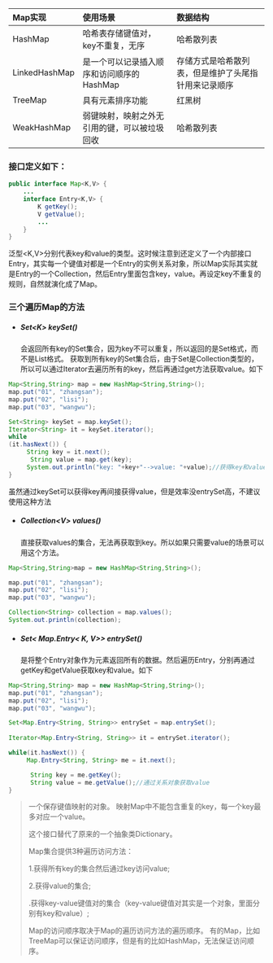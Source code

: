 | Map实现 | 使用场景 | 数据结构 |
| :--- | :--- | :--- |
| HashMap | 哈希表存储键值对，key不重复，无序 | 哈希散列表 |
| LinkedHashMap | 是一个可以记录插入顺序和访问顺序的HashMap | 存储方式是哈希散列表，但是维护了头尾指针用来记录顺序 |
| TreeMap | 具有元素排序功能 | 红黑树 |
| WeakHashMap | 弱键映射，映射之外无引用的键，可以被垃圾回收 | 哈希散列表 |

### 接口定义如下：

```java
public interface Map<K,V> {
    ...
    interface Entry<K,V> {
        K getKey();
        V getValue();
        ...
    } 
}
```

泛型&lt;K,V&gt;分别代表key和value的类型。这时候注意到还定义了一个内部接口Entry，其实每一个键值对都是一个Entry的实例关系对象，所以Map实际其实就是Entry的一个Collection，然后Entry里面包含key，value。再设定key不重复的规则，自然就演化成了Map。

### 三个遍历Map的方法

* ##### Set&lt;K&gt; keySet\(\)

  会返回所有key的Set集合，因为key不可以重复，所以返回的是Set格式，而不是List格式。 获取到所有key的Set集合后，由于Set是Collection类型的，所以可以通过Iterator去遍历所有的key，然后再通过get方法获取value。如下

```java
Map<String,String> map = new HashMap<String,String>();
map.put("01", "zhangsan");
map.put("02", "lisi");
map.put("03", "wangwu");

Set<String> keySet = map.keySet();
Iterator<String> it = keySet.iterator();
while
(it.hasNext()) {
     String key = it.next();
      String value = map.get(key);
     System.out.println("key: "+key+"-->value: "+value);//获得key和value值
}
```

虽然通过keySet可以获得key再间接获得value，但是效率没entrySet高，不建议使用这种方法

* ##### Collection&lt;V&gt; values\(\)

  直接获取values的集合，无法再获取到key。所以如果只需要value的场景可以用这个方法。

```java
Map<String,String>map = new HashMap<String,String>();

map.put("01", "zhangsan");
map.put("02", "lisi");
map.put("03", "wangwu");

Collection<String> collection = map.values();
System.out.println(collection);
```

* ##### Set&lt; Map.Entry&lt; K, V&gt;&gt; entrySet\(\)

  是将整个Entry对象作为元素返回所有的数据。然后遍历Entry，分别再通过getKey和getValue获取key和value。如下

```java
Map<String,String> map = new HashMap<String,String>();
map.put("01", "zhangsan");
map.put("02", "lisi");
map.put("03", "wangwu");

Set<Map.Entry<String, String>> entrySet = map.entrySet();
              
Iterator<Map.Entry<String, String>> it = entrySet.iterator();

while(it.hasNext()) {
     Map.Entry<String, String> me = it.next();

      String key = me.getKey();
      String value = me.getValue();//通过关系对象获取value
}
```



> 一个保存键值映射的对象。 映射Map中不能包含重复的key，每一个key最多对应一个value。
>
> 这个接口替代了原来的一个抽象类Dictionary。
>
> Map集合提供3种遍历访问方法：
>
> 1.获得所有key的集合然后通过key访问value;
>
> 2.获得value的集合;
>
> .获得key-value键值对的集合（key-value键值对其实是一个对象，里面分别有key和value）;
>
> Map的访问顺序取决于Map的遍历访问方法的遍历顺序。 有的Map，比如TreeMap可以保证访问顺序，但是有的比如HashMap，无法保证访问顺序。



